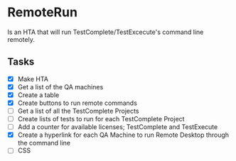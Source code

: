 # RemoteRun

Is an HTA that will run TestComplete/TestExcecute's command line remotely.

## Tasks

- [x] Make HTA
- [x] Get a list of the QA machines
- [x] Create a table
- [x] Create buttons to run remote commands
- [ ] Get a list of all the TestComplete Projects
- [ ] Create lists of tests to run for each TestComplete Project
- [ ] Add a counter for available licenses; TestComplete and TestExecute
- [x] Create a hyperlink for each QA Machine to run Remote Desktop through the command line
- [ ] CSS